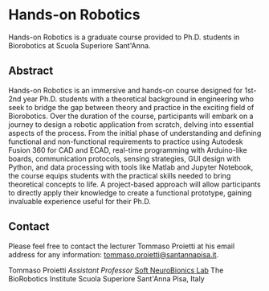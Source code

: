 # Hands-on Robotics
Hands-on Robotics is a graduate course provided to Ph.D. students in Biorobotics at Scuola Superiore Sant'Anna.

## Abstract
Hands-on Robotics is an immersive and hands-on course designed for 1st-2nd year Ph.D. students with a theoretical background in engineering who seek to bridge the gap between theory and practice in the exciting field of Biorobotics. Over the duration of the course, participants will embark on a journey to design a robotic application from scratch, delving into essential aspects of the process. From the initial phase of understanding and defining functional and non-functional requirements to practice using Autodesk Fusion 360 for CAD and ECAD, real-time programming with Arduino-like boards, communication protocols, sensing strategies, GUI design with Python, and data processing with tools like Matlab and Jupyter Notebook, the course equips students with the practical skills needed to bring theoretical concepts to life. A project-based approach will allow participants to directly apply their knowledge to create a functional prototype, gaining invaluable experience useful for their Ph.D.

## Contact
Please feel free to contact the lecturer Tommaso Proietti at his email address for any information: [tommaso.proietti@santannapisa.it](tommaso.proietti@santannapisa.it).

Tommaso Proietti
*Assistant Professor*
[Soft NeuroBionics Lab](https://www.santannapisa.it/en/institute/biorobotics/soft-neurobionics-lab)
The BioRobotics Institute
Scuola Superiore Sant'Anna
Pisa, Italy
